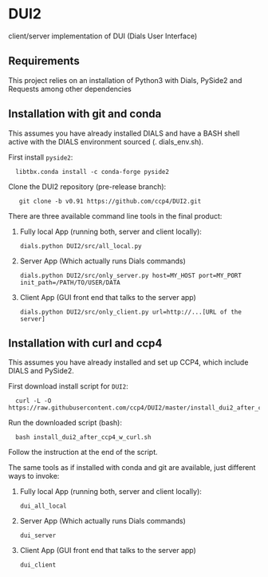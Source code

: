 # DUI2
client/server implementation of DUI (Dials User Interface)

## Requirements

This project relies on an installation of Python3 with Dials, PySide2 and Requests among other dependencies

## Installation with git and conda

This assumes you have already installed DIALS and have a BASH shell active with the DIALS environment sourced (. dials_env.sh).

First install `pyside2`:

      libtbx.conda install -c conda-forge pyside2

Clone the DUI2 repository (pre-release branch):

       git clone -b v0.91 https://github.com/ccp4/DUI2.git


There are three available command line tools in the final product:

1. Fully local App (running both, server and client locally):

       dials.python DUI2/src/all_local.py

2. Server App (Which actually runs Dials commands)

       dials.python DUI2/src/only_server.py host=MY_HOST port=MY_PORT init_path=/PATH/TO/USER/DATA

3. Client App (GUI front end that talks to the server app)

       dials.python DUI2/src/only_client.py url=http://...[URL of the server]

## Installation with curl and ccp4

This assumes you have already installed and set up CCP4, which include DIALS and PySide2.

First download install script for `DUI2`:

      curl -L -O https://raw.githubusercontent.com/ccp4/DUI2/master/install_dui2_after_ccp4_w_curl.sh

Run the downloaded script (bash):

      bash install_dui2_after_ccp4_w_curl.sh

Follow the instruction at the end of the script.

The same tools as if installed with conda and git are available, just different ways to invoke:

1. Fully local App (running both, server and client locally):

       dui_all_local

2. Server App (Which actually runs Dials commands)

       dui_server

3. Client App (GUI front end that talks to the server app)

       dui_client

